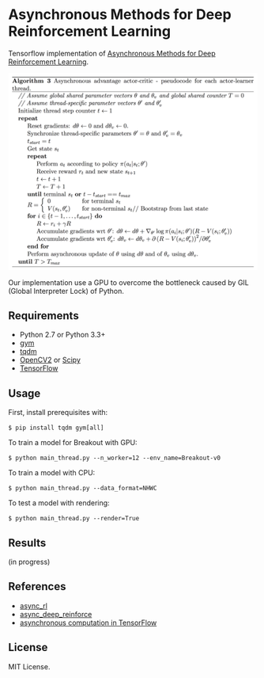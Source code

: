# Asynchronous Methods for Deep Reinforcement Learning

Tensorflow implementation of [Asynchronous Methods for Deep Reinforcement Learning](http://arxiv.org/abs/1602.01783).

![model](assets/a3c.png)

Our implementation use a GPU to overcome the bottleneck caused by GIL (Global Interpreter Lock) of Python.


## Requirements

- Python 2.7 or Python 3.3+
- [gym](https://github.com/openai/gym)
- [tqdm](https://github.com/tqdm/tqdm)
- [OpenCV2](http://opencv.org/) or [Scipy](https://www.scipy.org/)
- [TensorFlow](https://www.tensorflow.org/)


## Usage

First, install prerequisites with:

    $ pip install tqdm gym[all]

To train a model for Breakout with GPU:

    $ python main_thread.py --n_worker=12 --env_name=Breakout-v0

To train a model with CPU:

    $ python main_thread.py --data_format=NHWC

To test a model with rendering:

    $ python main_thread.py --render=True


## Results

(in progress)


## References

- [async_rl](https://github.com/muupan/async-rl)
- [async_deep_reinforce](https://github.com/miyosuda/async_deep_reinforce)
- [asynchronous computation in TensorFlow](http://stackoverflow.com/questions/34419645/asynchronous-computation-in-tensorflow)


## License

MIT License.
